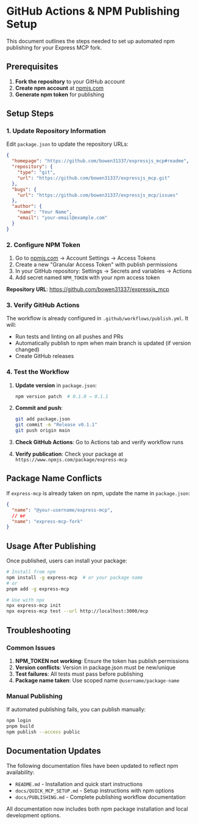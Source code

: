 # GitHub Actions & NPM Publishing Setup

This document outlines the steps needed to set up automated npm publishing for your Express MCP fork.

## Prerequisites

1. **Fork the repository** to your GitHub account
2. **Create npm account** at [npmjs.com](https://www.npmjs.com)
3. **Generate npm token** for publishing

## Setup Steps

### 1. Update Repository Information

Edit `package.json` to update the repository URLs:

```json
{
  "homepage": "https://github.com/bowen31337/expressjs_mcp#readme",
  "repository": {
    "type": "git",
    "url": "https://github.com/bowen31337/expressjs_mcp.git"
  },
  "bugs": {
    "url": "https://github.com/bowen31337/expressjs_mcp/issues"
  },
  "author": {
    "name": "Your Name",
    "email": "your-email@example.com"
  }
}
```

### 2. Configure NPM Token

1. Go to [npmjs.com](https://www.npmjs.com) → Account Settings → Access Tokens
2. Create a new "Granular Access Token" with publish permissions
3. In your GitHub repository: Settings → Secrets and variables → Actions
4. Add secret named `NPM_TOKEN` with your npm access token

**Repository URL**: https://github.com/bowen31337/expressjs_mcp

### 3. Verify GitHub Actions

The workflow is already configured in `.github/workflows/publish.yml`. It will:

- Run tests and linting on all pushes and PRs
- Automatically publish to npm when main branch is updated (if version changed)
- Create GitHub releases

### 4. Test the Workflow

1. **Update version** in `package.json`:
   ```bash
   npm version patch  # 0.1.0 → 0.1.1
   ```

2. **Commit and push**:
   ```bash
   git add package.json
   git commit -m "Release v0.1.1"
   git push origin main
   ```

3. **Check GitHub Actions**: Go to Actions tab and verify workflow runs

4. **Verify publication**: Check your package at `https://www.npmjs.com/package/express-mcp`

## Package Name Conflicts

If `express-mcp` is already taken on npm, update the name in `package.json`:

```json
{
  "name": "@your-username/express-mcp",
  // or
  "name": "express-mcp-fork"
}
```

## Usage After Publishing

Once published, users can install your package:

```bash
# Install from npm
npm install -g express-mcp  # or your package name
# or
pnpm add -g express-mcp

# Use with npx
npx express-mcp init
npx express-mcp test --url http://localhost:3000/mcp
```

## Troubleshooting

### Common Issues

1. **NPM_TOKEN not working**: Ensure the token has publish permissions
2. **Version conflicts**: Version in package.json must be new/unique
3. **Test failures**: All tests must pass before publishing
4. **Package name taken**: Use scoped name `@username/package-name`

### Manual Publishing

If automated publishing fails, you can publish manually:

```bash
npm login
pnpm build
npm publish --access public
```

## Documentation Updates

The following documentation files have been updated to reflect npm availability:

- `README.md` - Installation and quick start instructions
- `docs/QUICK_MCP_SETUP.md` - Setup instructions with npm options
- `docs/PUBLISHING.md` - Complete publishing workflow documentation

All documentation now includes both npm package installation and local development options.
